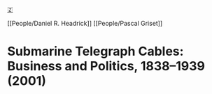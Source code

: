 [🇿](zotero://select/library/items/6GAL6SKY)

[[People/Daniel R. Headrick]] [[People/Pascal Griset]] 
# Submarine Telegraph Cables: Business and Politics, 1838–1939 (2001)

